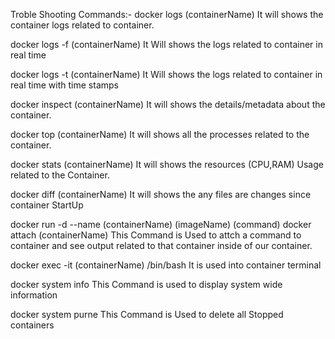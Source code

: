 Troble Shooting Commands:-
docker logs (containerName)
It will shows the container logs related to container.

docker logs -f (containerName)
It Will shows the logs related to container in real time

docker logs -t (containerName)
It Will shows the logs related to container in real time with time stamps

docker inspect (containerName)
It will shows the details/metadata about the container.

docker top (containerName)
It will shows all the processes related to the container.

docker stats (containerName)
It will shows the resources (CPU,RAM) Usage related to the Container.

docker diff (containerName)
It will shows the any files are changes since container StartUp

docker run -d --name (containerName) (imageName) (command) 
docker attach (containerName) 
This Command is Used to attch a command to container and see output related to that container inside of our container.

docker exec -it (containerName) /bin/bash
It is used into container terminal 

docker system info
This Command is used to display system wide information

docker system purne
This Command is Used to delete
all Stopped containers
